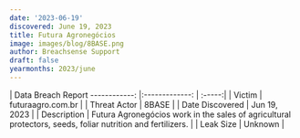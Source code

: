 ```yaml
---
date: '2023-06-19'
discovered: June 19, 2023
title: Futura Agronegócios
image: images/blog/8BASE.png
author: Breachsense Support
draft: false
yearmonths: 2023/june
---
```



| Data Breach Report
------------:     |:-------------:    | :-----:|
| Victim      | futuraagro.com.br      | 
| Threat Actor      | 8BASE      | 
| Date Discovered      | Jun 19, 2023      | 
| Description      | Futura Agronegócios work in the sales of agricultural protectors, seeds, foliar nutrition and fertilizers.      | 
| Leak Size      | Unknown      | 

